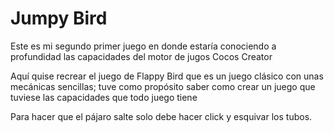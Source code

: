 # Jumpy Bird
 Este es mi segundo primer juego en donde estaría conociendo a profundidad las capacidades del motor de jugos Cocos Creator

 Aquí quise recrear el juego de Flappy Bird que es un juego clásico con unas mecánicas sencillas; tuve como propósito saber como crear un juego que tuviese las capacidades que todo juego tiene

 Para hacer que el pájaro salte solo debe hacer click y esquivar los tubos.